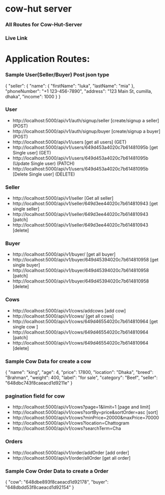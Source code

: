 # cow-hut server

### All Routes for Cow-Hut-Server

### Live Link 

# Application Routes:

### Sample User(Seller/Buyer) Post json type
{
  "seller": {
    "name": {
      "firstName": "luka",
      "lastName": "mia"
    },
    "phoneNumber": "+1 123-456-7890",
    "address": "123 Main St, cumilla, dhaka",
    "income": 1000
  }
}

### User
- http://localhost:5000/api/v1/auth/signup/seller [create/signup a seller] (POST)
- http://localhost:5000/api/v1/auth/signup/buyer [create/signup a buyer] (POST)
- http://localhost:5000/api/v1/users [get all users] (GET)
- http://localhost:5000/api/v1/users/649d453a4020c7b61481095b [get Single user] (GET)
- http://localhost:5000/api/v1/users/649d453a4020c7b61481095b (Update Single user) (PATCH)
- http://localhost:5000/api/v1/users/649d453a4020c7b61481095b [Delete Single user] (DELETE)

### Seller
- http://localhost:5000/api/v1/seller [Get all seller]
- http://localhost:5000/api/v1/seller/649d3ee44020c7b614810943 [get single seller]
- http://localhost:5000/api/v1/seller/649d3ee44020c7b614810943 [patch]
- http://localhost:5000/api/v1/seller/649d3ee44020c7b614810943 [delete]

### Buyer
- http://localhost:5000/api/v1/buyer/ [get all buyer]
- http://localhost:5000/api/v1/buyer/649d45394020c7b614810958 [get single buyer]
- http://localhost:5000/api/v1/buyer/649d45394020c7b614810958 [patch]
- http://localhost:5000/api/v1/buyer/649d45394020c7b614810958 [delete]

### Cows
- http://localhost:5000/api/v1/cows/addcows [add cow]
- http://localhost:5000/api/v1/cows/ [get all cows]
- http://localhost:5000/api/v1/cows/649d46554020c7b614810964 [get single cow ]
- http://localhost:5000/api/v1/cows/649d46554020c7b614810964 [patch]
- http://localhost:5000/api/v1/cows/649d46554020c7b614810964 [delete]

### Sample Cow Data for create a cow

{
  "name": "king",
  "age": 4,
  "price": 17800,
  "location": "Dhaka",
  "breed": "Brahman",
  "weight": 400,
  "label": "for sale",
  "category": "Beef",
  "seller": "648dbc743f8caeacd1d9211e"
}

### pagination field for cow

- http://localhost:5000/api/v1/cows?page=1&limit=1 [page and limit]
- http://localhost:5000/api/v1/cows?sortBy=price&sortOrder=asc  [sort]
- http://localhost:5000/api/v1/cows?minPrice=20000&maxPrice=70000  
- http://localhost:5000/api/v1/cows?location=Chattogram 
- http://localhost:5000/api/v1/cows?searchTerm=Cha
  
### Orders
- http://localhost:5000/api/v1/order/addOrder [add order]
- http://localhost:5000/api/v1/order/allOrder [get all order]


### Sample Cow Order Data to create a Order
{
  "cow": "648dbe893f8caeacd1d92178",
  "buyer": "648dbdd53f8caeacd1d92154"
}
